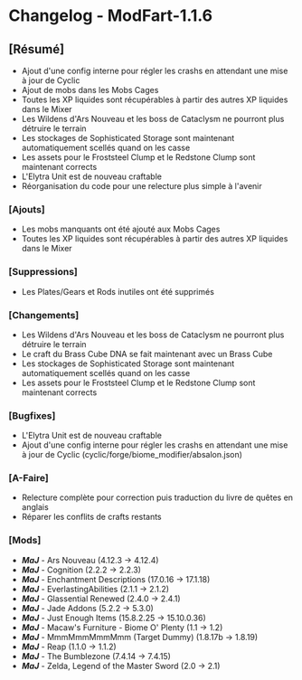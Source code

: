 # Changelog - ModFart-1.1.6

## [Résumé]

- Ajout d'une config interne pour régler les crashs en attendant une mise à jour de Cyclic
- Ajout de mobs dans les Mobs Cages
- Toutes les XP liquides sont récupérables à partir des autres XP liquides dans le Mixer
- Les Wildens d'Ars Nouveau et les boss de Cataclysm ne pourront plus détruire le terrain
- Les stockages de Sophisticated Storage sont maintenant automatiquement scellés quand on les casse
- Les assets pour le Froststeel Clump et le Redstone Clump sont maintenant corrects
- L'Elytra Unit est de nouveau craftable
- Réorganisation du code pour une relecture plus simple à l'avenir

### [Ajouts]

- Les mobs manquants ont été ajouté aux Mobs Cages
- Toutes les XP liquides sont récupérables à partir des autres XP liquides dans le Mixer

### [Suppressions]

- Les Plates/Gears et Rods inutiles ont été supprimés

### [Changements]

- Les Wildens d'Ars Nouveau et les boss de Cataclysm ne pourront plus détruire le terrain
- Le craft du Brass Cube DNA se fait maintenant avec un Brass Cube
- Les stockages de Sophisticated Storage sont maintenant automatiquement scellés quand on les casse
- Les assets pour le Froststeel Clump et le Redstone Clump sont maintenant corrects

### [Bugfixes]

- L'Elytra Unit est de nouveau craftable
- Ajout d'une config interne pour régler les crashs en attendant une mise à jour de Cyclic (cyclic/forge/biome_modifier/absalon.json)

### [A-Faire]

- Relecture complète pour correction puis traduction du livre de quêtes en anglais
- Réparer les conflits de crafts restants

### [Mods]

- **_MaJ_** - Ars Nouveau (4.12.3 -> 4.12.4)
- **_MaJ_** - Cognition (2.2.2 -> 2.2.3)
- **_MaJ_** - Enchantment Descriptions (17.0.16 -> 17.1.18)
- **_MaJ_** - EverlastingAbilities (2.1.1 -> 2.1.2)
- **_MaJ_** - Glassential Renewed (2.4.0 -> 2.4.1)
- **_MaJ_** - Jade Addons (5.2.2 -> 5.3.0)
- **_MaJ_** - Just Enough Items (15.8.2.25 -> 15.10.0.36)
- **_MaJ_** - Macaw's Furniture - Biome O' Plenty (1.1 -> 1.2)
- **_MaJ_** - MmmMmmMmmMmm (Target Dummy) (1.8.17b -> 1.8.19)
- **_MaJ_** - Reap (1.1.0 -> 1.1.2)
- **_MaJ_** - The Bumblezone (7.4.14 -> 7.4.15)
- **_MaJ_** - Zelda, Legend of the Master Sword (2.0 -> 2.1)
